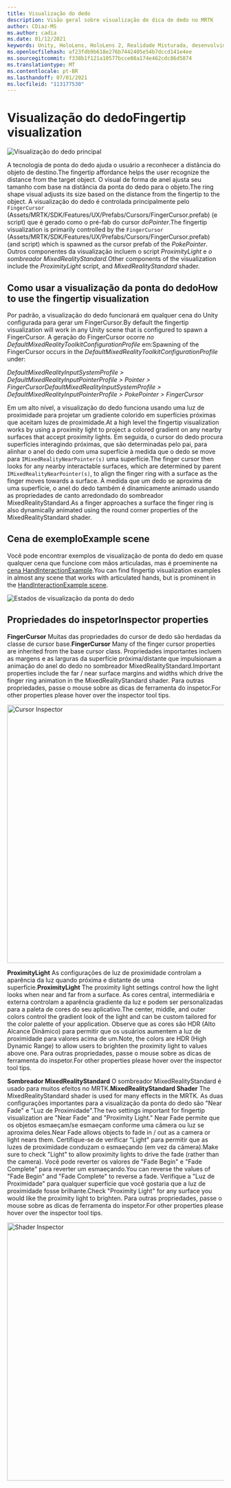 ```yaml
---
title: Visualização do dedo
description: Visão geral sobre visualização de dica de dedo no MRTK
author: CDiaz-MS
ms.author: cadia
ms.date: 01/12/2021
keywords: Unity, HoloLens, HoloLens 2, Realidade Misturada, desenvolvimento, MRTK, Ponta do Dedo
ms.openlocfilehash: af23fdb9b618e276b7442405e54b7dccd141e4ee
ms.sourcegitcommit: f338b1f121a10577bcce08a174e462cdc86d5874
ms.translationtype: MT
ms.contentlocale: pt-BR
ms.lasthandoff: 07/01/2021
ms.locfileid: "113177530"
---
```

# <a name="fingertip-visualization"></a><span data-ttu-id="6a8ab-104">Visualização do dedo</span><span class="sxs-lookup"><span data-stu-id="6a8ab-104">Fingertip visualization</span></span>

![Visualização do dedo principal](../images/fingertip/MRTK_FingertipVisualization_Main.png)

<span data-ttu-id="6a8ab-106">A tecnologia de ponta do dedo ajuda o usuário a reconhecer a distância do objeto de destino.</span><span class="sxs-lookup"><span data-stu-id="6a8ab-106">The fingertip affordance helps the user recognize the distance from the target object.</span></span> <span data-ttu-id="6a8ab-107">O visual de forma de anel ajusta seu tamanho com base na distância da ponta do dedo para o objeto.</span><span class="sxs-lookup"><span data-stu-id="6a8ab-107">The ring shape visual adjusts its size based on the distance from the fingertip to the object.</span></span> <span data-ttu-id="6a8ab-108">A visualização do dedo é controlada principalmente pelo `FingerCursor` (Assets/MRTK/SDK/Features/UX/Prefabs/Cursors/FingerCursor.prefab) (e script) que é gerado como o pré-fab do cursor *doPointer*.</span><span class="sxs-lookup"><span data-stu-id="6a8ab-108">The fingertip visualization is primarily controlled by the `FingerCursor` (Assets/MRTK/SDK/Features/UX/Prefabs/Cursors/FingerCursor.prefab) (and script) which is spawned as the cursor prefab of the *PokePointer*.</span></span> <span data-ttu-id="6a8ab-109">Outros componentes da visualização incluem o script *ProximityLight* e *o sombreador MixedRealityStandard.*</span><span class="sxs-lookup"><span data-stu-id="6a8ab-109">Other components of the visualization include the *ProximityLight* script, and *MixedRealityStandard* shader.</span></span>

## <a name="how-to-use-the-fingertip-visualization"></a><span data-ttu-id="6a8ab-110">Como usar a visualização da ponta do dedo</span><span class="sxs-lookup"><span data-stu-id="6a8ab-110">How to use the fingertip visualization</span></span>

<span data-ttu-id="6a8ab-111">Por padrão, a visualização do dedo funcionará em qualquer cena do Unity configurada para gerar um FingerCursor.</span><span class="sxs-lookup"><span data-stu-id="6a8ab-111">By default the fingertip visualization will work in any Unity scene that is configured to spawn a FingerCursor.</span></span> <span data-ttu-id="6a8ab-112">A geração do FingerCursor ocorre *no DefaultMixedRealityToolkitConfigurationProfile* em:</span><span class="sxs-lookup"><span data-stu-id="6a8ab-112">Spawning of the FingerCursor occurs in the *DefaultMixedRealityToolkitConfigurationProfile* under:</span></span>

<span data-ttu-id="6a8ab-113">*DefaultMixedRealityInputSystemProfile > DefaultMixedRealityInputPointerProfile > Pointer > FingerCursor*</span><span class="sxs-lookup"><span data-stu-id="6a8ab-113">*DefaultMixedRealityInputSystemProfile > DefaultMixedRealityInputPointerProfile > PokePointer > FingerCursor*</span></span>

<span data-ttu-id="6a8ab-114">Em um alto nível, a visualização do dedo funciona usando uma luz de proximidade para projetar um gradiente colorido em superfícies próximas que aceitam luzes de proximidade.</span><span class="sxs-lookup"><span data-stu-id="6a8ab-114">At a high level the fingertip visualization works by using a proximity light to project a colored gradient on any nearby surfaces that accept proximity lights.</span></span> <span data-ttu-id="6a8ab-115">Em seguida, o cursor do dedo procura superfícies interagindo próximas, que são determinadas pelo pai, para alinhar o anel do dedo com uma superfície à medida que o dedo se move para `IMixedRealityNearPointer(s)` uma superfície.</span><span class="sxs-lookup"><span data-stu-id="6a8ab-115">The finger cursor then looks for any nearby interactable surfaces, which are determined by parent `IMixedRealityNearPointer(s)`, to align the finger ring with a surface as the finger moves towards a surface.</span></span> <span data-ttu-id="6a8ab-116">À medida que um dedo se aproxima de uma superfície, o anel do dedo também é dinamicamente animado usando as propriedades de canto arredondado do sombreador MixedRealityStandard.</span><span class="sxs-lookup"><span data-stu-id="6a8ab-116">As a finger approaches a surface the finger ring is also dynamically animated using the round corner properties of the MixedRealityStandard shader.</span></span>

## <a name="example-scene"></a><span data-ttu-id="6a8ab-117">Cena de exemplo</span><span class="sxs-lookup"><span data-stu-id="6a8ab-117">Example scene</span></span>

<span data-ttu-id="6a8ab-118">Você pode encontrar exemplos de visualização de ponta do dedo em quase qualquer cena que funcione com mãos articuladas, mas é proeminente na [cena HandInteractionExample](../example-scenes/hand-interaction-examples.md).</span><span class="sxs-lookup"><span data-stu-id="6a8ab-118">You can find fingertip visualization examples in almost any scene that works with articulated hands, but is prominent in the [HandInteractionExample scene](../example-scenes/hand-interaction-examples.md).</span></span>

![Estados de visualização da ponta do dedo](../images/fingertip/MRTK_FingertipVisualization_States.png)

## <a name="inspector-properties"></a><span data-ttu-id="6a8ab-120">Propriedades do inspetor</span><span class="sxs-lookup"><span data-stu-id="6a8ab-120">Inspector properties</span></span>

<span data-ttu-id="6a8ab-121">**FingerCursor** Muitas das propriedades do cursor de dedo são herdadas da classe de cursor base.</span><span class="sxs-lookup"><span data-stu-id="6a8ab-121">**FingerCursor** Many of the finger cursor properties are inherited from the base cursor class.</span></span> <span data-ttu-id="6a8ab-122">Propriedades importantes incluem as margens e as larguras da superfície próxima/distante que impulsionam a animação do anel do dedo no sombreador MixedRealityStandard.</span><span class="sxs-lookup"><span data-stu-id="6a8ab-122">Important properties include the far / near surface margins and widths which drive the finger ring animation in the MixedRealityStandard shader.</span></span> <span data-ttu-id="6a8ab-123">Para outras propriedades, passe o mouse sobre as dicas de ferramenta do inspetor.</span><span class="sxs-lookup"><span data-stu-id="6a8ab-123">For other properties please hover over the inspector tool tips.</span></span>

<img src="../images/fingertip/MRTK_FingertipVisualization_Finger_Cursor_Inspector.png" width="600" alt="Cursor Inspector">

<span data-ttu-id="6a8ab-124">**ProximityLight** As configurações de luz de proximidade controlam a aparência da luz quando próxima e distante de uma superfície.</span><span class="sxs-lookup"><span data-stu-id="6a8ab-124">**ProximityLight** The proximity light settings control how the light looks when near and far from a surface.</span></span> <span data-ttu-id="6a8ab-125">As cores central, intermediária e externa controlam a aparência gradiente da luz e podem ser personalizadas para a paleta de cores do seu aplicativo.</span><span class="sxs-lookup"><span data-stu-id="6a8ab-125">The center, middle, and outer colors control the gradient look of the light and can be custom tailored for the color palette of your application.</span></span> <span data-ttu-id="6a8ab-126">Observe que as cores são HDR (Alto Alcance Dinâmico) para permitir que os usuários aumentem a luz de proximidade para valores acima de um.</span><span class="sxs-lookup"><span data-stu-id="6a8ab-126">Note, the colors are HDR (High Dynamic Range) to allow users to brighten the proximity light to values above one.</span></span> <span data-ttu-id="6a8ab-127">Para outras propriedades, passe o mouse sobre as dicas de ferramenta do inspetor.</span><span class="sxs-lookup"><span data-stu-id="6a8ab-127">For other properties please hover over the inspector tool tips.</span></span>

<span data-ttu-id="6a8ab-128">**Sombreador MixedRealityStandard** O sombreador MixedRealityStandard é usado para muitos efeitos no MRTK.</span><span class="sxs-lookup"><span data-stu-id="6a8ab-128">**MixedRealityStandard Shader** The MixedRealityStandard shader is used for many effects in the MRTK.</span></span> <span data-ttu-id="6a8ab-129">As duas configurações importantes para a visualização da ponta do dedo são "Near Fade" e "Luz de Proximidade".</span><span class="sxs-lookup"><span data-stu-id="6a8ab-129">The two settings important for fingertip visualization are "Near Fade" and "Proximity Light."</span></span> <span data-ttu-id="6a8ab-130">Near Fade permite que os objetos esmaeçam/se esmaeçam conforme uma câmera ou luz se aproxima deles.</span><span class="sxs-lookup"><span data-stu-id="6a8ab-130">Near Fade allows objects to fade in / out as a camera or light nears them.</span></span> <span data-ttu-id="6a8ab-131">Certifique-se de verificar "Light" para permitir que as luzes de proximidade conduzam o esmaeçando (em vez da câmera).</span><span class="sxs-lookup"><span data-stu-id="6a8ab-131">Make sure to check "Light" to allow proximity lights to drive the fade (rather than the camera).</span></span> <span data-ttu-id="6a8ab-132">Você pode reverter os valores de "Fade Begin" e "Fade Complete" para reverter um esmaeçando.</span><span class="sxs-lookup"><span data-stu-id="6a8ab-132">You can reverse the values of "Fade Begin" and "Fade Complete" to reverse a fade.</span></span> <span data-ttu-id="6a8ab-133">Verifique a "Luz de Proximidade" para qualquer superfície que você gostaria que a luz de proximidade fosse brilhante.</span><span class="sxs-lookup"><span data-stu-id="6a8ab-133">Check "Proximity Light" for any surface you would like the proximity light to brighten.</span></span> <span data-ttu-id="6a8ab-134">Para outras propriedades, passe o mouse sobre as dicas de ferramenta do inspetor.</span><span class="sxs-lookup"><span data-stu-id="6a8ab-134">For other properties please hover over the inspector tool tips.</span></span>

<img src="../images/fingertip/MRTK_FingertipVisualization_Mixed_Reality_Standard_Shader_Inspector.png" width="600" alt="Shader Inspector">
